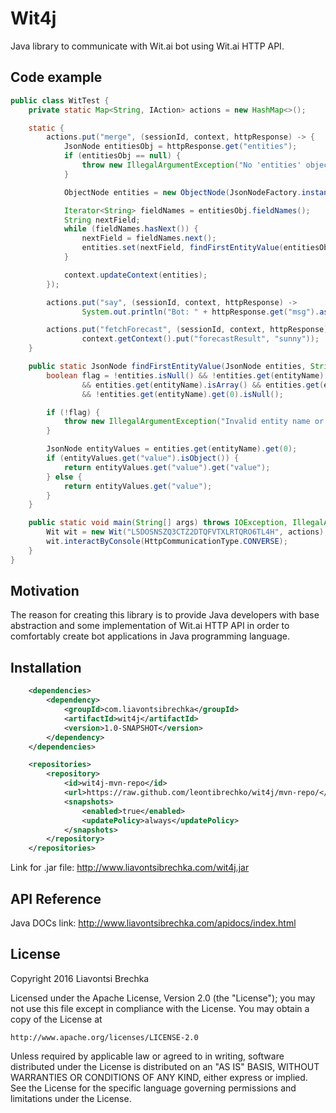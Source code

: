 # Wit4j
Java library to communicate with Wit.ai bot using Wit.ai HTTP API.

## Code example
```java
public class WitTest {
    private static Map<String, IAction> actions = new HashMap<>();

    static {
        actions.put("merge", (sessionId, context, httpResponse) -> {
            JsonNode entitiesObj = httpResponse.get("entities");
            if (entitiesObj == null) {
                throw new IllegalArgumentException("No 'entities' object was found in json responce file.");
            }

            ObjectNode entities = new ObjectNode(JsonNodeFactory.instance);

            Iterator<String> fieldNames = entitiesObj.fieldNames();
            String nextField;
            while (fieldNames.hasNext()) {
                nextField = fieldNames.next();
                entities.set(nextField, findFirstEntityValue(entitiesObj, nextField));
            }

            context.updateContext(entities);
        });

        actions.put("say", (sessionId, context, httpResponse) ->
                System.out.println("Bot: " + httpResponse.get("msg").asText()));

        actions.put("fetchForecast", (sessionId, context, httpResponse) ->
                context.getContext().put("forecastResult", "sunny"));
    }

    public static JsonNode findFirstEntityValue(JsonNode entities, String entityName) {
        boolean flag = !entities.isNull() && !entities.get(entityName).isNull()
                && entities.get(entityName).isArray() && entities.get(entityName).size() > 0
                && !entities.get(entityName).get(0).isNull();

        if (!flag) {
            throw new IllegalArgumentException("Invalid entity name or entities object");
        }

        JsonNode entityValues = entities.get(entityName).get(0);
        if (entityValues.get("value").isObject()) {
            return entityValues.get("value").get("value");
        } else {
            return entityValues.get("value");
        }
    }

    public static void main(String[] args) throws IOException, IllegalAccessException {
        Wit wit = new Wit("L5DOSNSZQ3CTZ2DTQFVTXLRTQRO6TL4H", actions);
        wit.interactByConsole(HttpCommunicationType.CONVERSE);
    }
}
```

## Motivation
The reason for creating this library is to provide Java developers with base abstraction and some implementation of Wit.ai HTTP API in order to comfortably create bot applications in Java programming language.

## Installation
```xml
    <dependencies>
        <dependency>
            <groupId>com.liavontsibrechka</groupId>
            <artifactId>wit4j</artifactId>
            <version>1.0-SNAPSHOT</version>
        </dependency>
    </dependencies>

    <repositories>
        <repository>
            <id>wit4j-mvn-repo</id>
            <url>https://raw.github.com/leontibrechko/wit4j/mvn-repo/</url>
            <snapshots>
                <enabled>true</enabled>
                <updatePolicy>always</updatePolicy>
            </snapshots>
        </repository>
    </repositories>
```

Link for .jar file: http://www.liavontsibrechka.com/wit4j.jar

## API Reference
Java DOCs link: http://www.liavontsibrechka.com/apidocs/index.html

## License

Copyright 2016 Liavontsi Brechka

Licensed under the Apache License, Version 2.0 (the "License");
you may not use this file except in compliance with the License.
You may obtain a copy of the License at

    http://www.apache.org/licenses/LICENSE-2.0

Unless required by applicable law or agreed to in writing, software
distributed under the License is distributed on an "AS IS" BASIS,
WITHOUT WARRANTIES OR CONDITIONS OF ANY KIND, either express or implied.
See the License for the specific language governing permissions and
limitations under the License.
